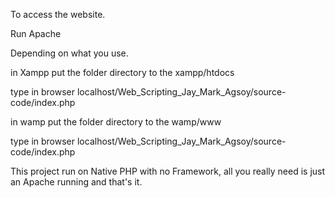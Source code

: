 To access the website.

Run Apache

Depending on what you use.

in Xampp put the folder directory to the xampp/htdocs

type in browser
localhost/Web_Scripting_Jay_Mark_Agsoy/source-code/index.php

in wamp put the folder directory to the wamp/www

type in browser
localhost/Web_Scripting_Jay_Mark_Agsoy/source-code/index.php

This project run on Native PHP with no Framework, all you really need is just an Apache running and that's it.
